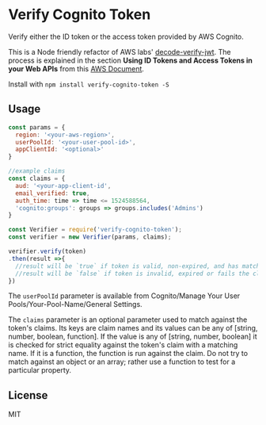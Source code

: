 # Verify Cognito Token

Verify either the ID token or the access token provided by AWS Cognito.

This is a Node friendly refactor of AWS labs' [decode-verify-jwt](https://github.com/awslabs/aws-support-tools/blob/master/Cognito/decode-verify-jwt/decode-verify-jwt.js). The process is explained in the section __Using ID Tokens and Access Tokens in your Web APIs__ from this [AWS Document](https://docs.aws.amazon.com/cognito/latest/developerguide/amazon-cognito-user-pools-using-tokens-with-identity-providers.html).

Install with `npm install verify-cognito-token -S`

## Usage

```javascript
const params = {
  region: '<your-aws-region>',
  userPoolId: '<your-user-pool-id>',
  appClientId: '<optional>'
}

//example claims
const claims = {
  aud: '<your-app-client-id',
  email_verified: true,
  auth_time: time => time <= 1524588564,
  'cognito:groups': groups => groups.includes('Admins')
}

const Verifier = require('verify-cognito-token');
const verifier = new Verifier(params, claims);

verifier.verify(token)
.then(result =>{
  //result will be `true` if token is valid, non-expired, and has matching claims
  //result will be `false` if token is invalid, expired or fails the claims check
})

```

The `userPoolId` parameter is available from Cognito/Manage Your User Pools/Your-Pool-Name/General Settings. 

The `claims` parameter is an optional parameter used to match against the token's claims. Its keys are claim names and its values can be any of [string, number, boolean, function]. If the value is any of [string, number, boolean] it is checked for strict equality against the token's claim with a matching name. If it is a function, the function is run against the claim. Do not try to match against an object or an array; rather use a function to test for a particular property.

## License

MIT